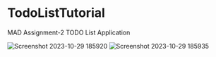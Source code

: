 # TodoListTutorial

MAD Assignment-2 TODO List Application


![Screenshot 2023-10-29 185920](https://github.com/jay-softdev/TodoListTutorial/assets/140301235/72c34d34-c581-451d-a045-44e3c3c475e3)              ![Screenshot 2023-10-29 185935](https://github.com/jay-softdev/TodoListTutorial/assets/140301235/0e32317a-3457-44e2-a129-04881c98937e)



